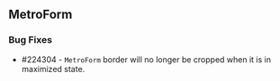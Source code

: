 ## MetroForm

### Bug Fixes


* \#224304 - `MetroForm` border will no longer be cropped when it is in maximized state. 
